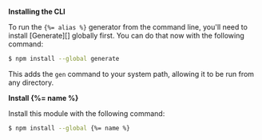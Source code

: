 **Installing the CLI**

To run the `{%= alias %}` generator from the command line, you'll need to install [Generate][] globally first. You can do that now with the following command:

```sh
$ npm install --global generate
```

This adds the `gen` command to your system path, allowing it to be run from any directory.

**Install {%= name %}**

Install this module with the following command:

```sh
$ npm install --global {%= name %}
```
